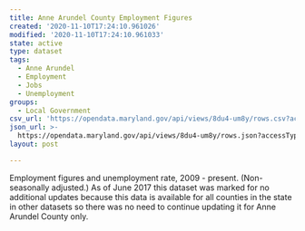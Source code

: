 ```yaml
---
title: Anne Arundel County Employment Figures
created: '2020-11-10T17:24:10.961026'
modified: '2020-11-10T17:24:10.961033'
state: active
type: dataset
tags:
  - Anne Arundel
  - Employment
  - Jobs
  - Unemployment
groups:
  - Local Government
csv_url: 'https://opendata.maryland.gov/api/views/8du4-um8y/rows.csv?accessType=DOWNLOAD'
json_url: >-
  https://opendata.maryland.gov/api/views/8du4-um8y/rows.json?accessType=DOWNLOAD
layout: post

---
```

Employment figures and unemployment rate, 2009 - present.  (Non-seasonally adjusted.) As of June 2017 this dataset was marked for no additional updates because this data is available for all counties in the state in other datasets so there was no need to continue updating it for Anne Arundel County only.
